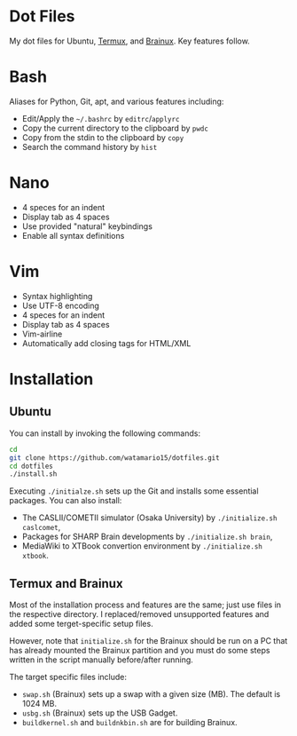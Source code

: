 # Dot Files
My dot files for Ubuntu, [Termux](https://termux.com/), and [Brainux](https://brainux.org/).  Key features follow.

# Bash
Aliases for Python, Git, apt, and various features including:
- Edit/Apply the `~/.bashrc` by `editrc`/`applyrc`
- Copy the current directory to the clipboard by `pwdc`
- Copy from the stdin to the clipboard by `copy`
- Search the command history by `hist`

# Nano
- 4 speces for an indent
- Display tab as 4 spaces
- Use provided "natural" keybindings
- Enable all syntax definitions

# Vim
- Syntax highlighting
- Use UTF-8 encoding
- 4 speces for an indent
- Display tab as 4 spaces
- Vim-airline
- Automatically add closing tags for HTML/XML

# Installation
## Ubuntu
You can install by invoking the following commands:
```sh
cd
git clone https://github.com/watamario15/dotfiles.git
cd dotfiles
./install.sh
```

Executing `./initialze.sh` sets up the Git and installs some essential packages.  You can also install:
- The CASLII/COMETII simulator (Osaka University) by `./initialize.sh caslcomet`,
- Packages for SHARP Brain developments by `./initialize.sh brain`,
- MediaWiki to XTBook convertion environment by `./initialize.sh xtbook`.

## Termux and Brainux
Most of the installation process and features are the same; just use files in the respective directory.  I replaced/removed unsupported features and added some terget-specific setup files.

However, note that `initialize.sh` for the Brainux should be run on a PC that has already mounted the Brainux partition and you must do some steps written in the script manually before/after running.

The target specific files include:
- `swap.sh` (Brainux) sets up a swap with a given size (MB). The default is 1024 MB.
- `usbg.sh` (Brainux) sets up the USB Gadget.
- `buildkernel.sh` and `buildnkbin.sh` are for building Brainux.
